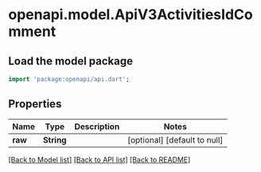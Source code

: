 # openapi.model.ApiV3ActivitiesIdComment

## Load the model package
```dart
import 'package:openapi/api.dart';
```

## Properties
Name | Type | Description | Notes
------------ | ------------- | ------------- | -------------
**raw** | **String** |  | [optional] [default to null]

[[Back to Model list]](../README.md#documentation-for-models) [[Back to API list]](../README.md#documentation-for-api-endpoints) [[Back to README]](../README.md)


